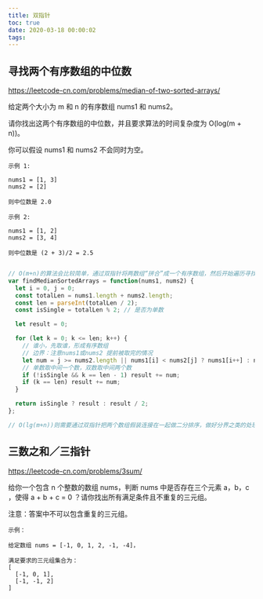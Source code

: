 ```yaml
---
title: 双指针
toc: true
date: 2020-03-18 00:00:02
tags:
---
```



## 寻找两个有序数组的中位数
https://leetcode-cn.com/problems/median-of-two-sorted-arrays/

给定两个大小为 m 和 n 的有序数组 nums1 和 nums2。

请你找出这两个有序数组的中位数，并且要求算法的时间复杂度为 O(log(m + n))。

你可以假设 nums1 和 nums2 不会同时为空。

```
示例 1:

nums1 = [1, 3]
nums2 = [2]

则中位数是 2.0
```
```
示例 2:

nums1 = [1, 2]
nums2 = [3, 4]

则中位数是 (2 + 3)/2 = 2.5
```

```js

// O(m+n)的算法会比较简单，通过双指针将两数组“拼合”成一个有序数组，然后开始遍历寻找排在(nums1.length + nums2.length) / 2 的数即可
var findMedianSortedArrays = function(nums1, nums2) {
  let i = 0, j = 0;
  const totalLen = nums1.length + nums2.length;
  const len = parseInt(totalLen / 2);
  const isSingle = totalLen % 2; // 是否为单数

  let result = 0;

  for (let k = 0; k <= len; k++) {
    // 谁小，先取谁，形成有序数组
    // 边界：注意nums1或nums2 提前被取完的情况
    let num = j >= nums2.length || nums1[i] < nums2[j] ? nums1[i++] : nums2[j++];
    // 单数取中间一个数，双数取中间两个数
    if (!isSingle && k == len - 1) result += num;
    if (k == len) result += num;
  }

  return isSingle ? result : result / 2;
};

// O(lg(m+n))则需要通过双指针把两个数组假装连接在一起做二分排序，做好分界之类的处理；当然题解里还有更优的遍历方法，而不是给整个数组做完二分排序，也不会影响原数组。
```



## 三数之和／三指针
https://leetcode-cn.com/problems/3sum/

给你一个包含 n 个整数的数组 nums，判断 nums 中是否存在三个元素 a，b，c ，使得 a + b + c = 0 ？请你找出所有满足条件且不重复的三元组。

注意：答案中不可以包含重复的三元组。

 
```
示例：

给定数组 nums = [-1, 0, 1, 2, -1, -4]，

满足要求的三元组集合为：
[
  [-1, 0, 1],
  [-1, -1, 2]
]
```

